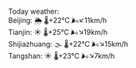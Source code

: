 Today weather:  
Beijing: 🌦 🌡️+22°C 🌬️↙11km/h  
Tianjin: ☀️ 🌡️+25°C 🌬️↘19km/h  
Shijiazhuang: 🌫  🌡️+22°C 🌬️↘15km/h  
Tangshan: ☀️ 🌡️+23°C 🌬️↘7km/h  

